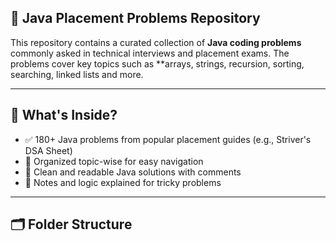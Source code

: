 ## 💼 Java Placement Problems Repository

This repository contains a curated collection of **Java coding problems** commonly asked in technical interviews and placement exams. The problems cover key topics such as **arrays, strings, recursion, sorting, searching, linked lists and more.

---

## 📌 What's Inside?

- ✅ 180+ Java problems from popular placement guides (e.g., Striver's DSA Sheet)
- 📁 Organized topic-wise for easy navigation
- 🧠 Clean and readable Java solutions with comments
- 📝 Notes and logic explained for tricky problems

---

## 🗂️ Folder Structure


